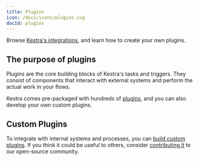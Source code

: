 ```yaml
---
title: Plugins
icon: /docs/icons/plugins.svg
docId: plugins
---
```


Browse [Kestra's integrations](/plugins), and learn how to create your own plugins.

## The purpose of plugins

Plugins are the core building blocks of Kestra's tasks and triggers. They consist of components that interact with external systems and perform the actual work in your flows.

Kestra comes pre-packaged with hundreds of [plugins](/plugins), and you can also develop your own custom plugins.

## Custom Plugins

To integrate with internal systems and processes, you can [build custom plugins](../plugin-developer-guide/index.md). If you think it could be useful to others, consider [contributing it](../01.getting-started/16.contributing.md) to our open-source community.
